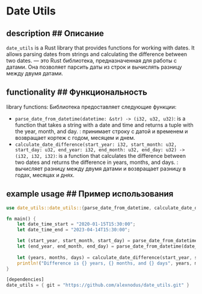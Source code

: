 # Date Utils

## description ## Описание
`date_utils` is a Rust library that provides functions for working with dates. It allows parsing dates from strings and calculating the difference between two dates. 
— это Rust библиотека, предназначенная для работы с датами. Она позволяет парсить даты из строк и вычислять разницу между двумя датами.

## functionality ## Функциональность
library functions: Библиотека предоставляет следующие функции:

- `parse_date_from_datetime(datetime: &str) -> (i32, u32, u32)`: is a function that takes a string with a date and time and returns a tuple with the year, month, and day. : принимает строку с датой и временем и возвращает кортеж с годом, месяцем и днем. 
- `calculate_date_difference(start_year: i32, start_month: u32, start_day: u32, end_year: i32, end_month: u32, end_day: u32) -> (i32, i32, i32)`: is a function that calculates the difference between two dates and returns the difference in years, months, and days. : вычисляет разницу между двумя датами и возвращает разницу в годах, месяцах и днях.

## example usage ## Пример использования
```rust
use date_utils::date_utils::{parse_date_from_datetime, calculate_date_difference};

fn main() {
    let date_time_start = "2020-01-15T15:30:00";
    let date_time_end = "2023-04-14T15:30:00";

    let (start_year, start_month, start_day) = parse_date_from_datetime(date_time_start);
    let (end_year, end_month, end_day) = parse_date_from_datetime(date_time_end);
    
    let (years, months, days) = calculate_date_difference(start_year, start_month, start_day, end_year, end_month, end_day);
    println!("Difference is {} years, {} months, and {} days", years, months, days);
}

[dependencies]
date_utils = { git = "https://github.com/alexnodus/date_utils.git" }